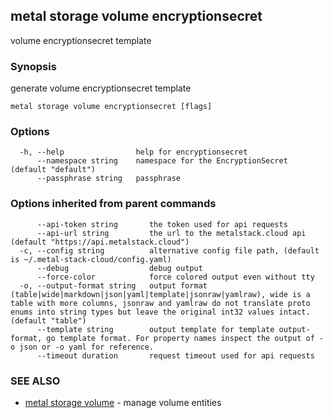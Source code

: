 ## metal storage volume encryptionsecret

volume encryptionsecret template

### Synopsis

generate volume encryptionsecret template

```
metal storage volume encryptionsecret [flags]
```

### Options

```
  -h, --help                help for encryptionsecret
      --namespace string    namespace for the EncryptionSecret (default "default")
      --passphrase string   passphrase
```

### Options inherited from parent commands

```
      --api-token string       the token used for api requests
      --api-url string         the url to the metalstack.cloud api (default "https://api.metalstack.cloud")
  -c, --config string          alternative config file path, (default is ~/.metal-stack-cloud/config.yaml)
      --debug                  debug output
      --force-color            force colored output even without tty
  -o, --output-format string   output format (table|wide|markdown|json|yaml|template|jsonraw|yamlraw), wide is a table with more columns, jsonraw and yamlraw do not translate proto enums into string types but leave the original int32 values intact. (default "table")
      --template string        output template for template output-format, go template format. For property names inspect the output of -o json or -o yaml for reference.
      --timeout duration       request timeout used for api requests
```

### SEE ALSO

* [metal storage volume](metal_storage_volume.md)	 - manage volume entities


